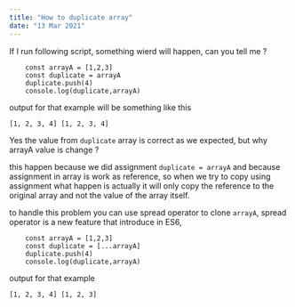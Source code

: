 ```yaml
---
title: "How to duplicate array"
date: "13 Mar 2021"
---
```


If I run following script, something wierd will happen, can you tell me ?  

```
    const arrayA = [1,2,3]
    const duplicate = arrayA 
    duplicate.push(4)
    console.log(duplicate,arrayA)
```

output for that example will be something like this
```
[1, 2, 3, 4] [1, 2, 3, 4]
```
Yes the value from `duplicate` array is correct as we expected, but why arrayA value is change ? 


this happen because we did assignment `duplicate = arrayA` and because assignment in array is work as reference, so when we try to copy using assignment 
what happen is actually it will only copy the reference to the original array and not the value of the array itself.


to handle this problem you can use spread operator to clone `arrayA`, spread operator is a new feature that introduce in ES6,

```
    const arrayA = [1,2,3]
    const duplicate = [...arrayA] 
    duplicate.push(4)
    console.log(duplicate,arrayA)
```
output for that example
```
[1, 2, 3, 4] [1, 2, 3]
```
